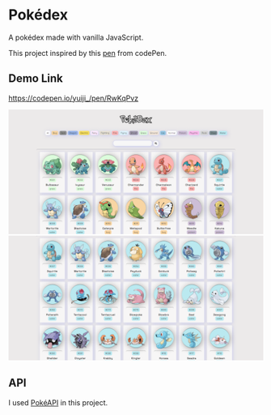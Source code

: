 # Pokédex

A pokédex made with vanilla JavaScript.

This project inspired by this [pen](https://codepen.io/FlorinPop17/pen/gOYZxyE) from codePen.

## Demo Link

https://codepen.io/yuiji_/pen/RwKqPvz

![alt text](https://github.com/yuiji/pokedex/blob/master/images/pokedex-1.png)
![alt text](https://github.com/yuiji/pokedex/blob/master/images/pokedex-2.png)

## API

I used [PokéAPI](https://pokeapi.co) in this project.



